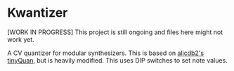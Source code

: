 # Kwantizer

[WORK IN PROGRESS] This project is still ongoing and files here might not work yet.

A CV quantizer for modular synthesizers. This is based on [alicdb2's tinyQuan](https://github.com/alicedb2/tinyQuan), but is heavily modified. This uses DIP switches to set note values.
